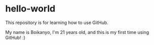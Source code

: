 # hello-world
This repository is for learning how to use GitHub. 

My name is Boikanyo, I'm 21 years old, and this is my first time using GitHub! :)

